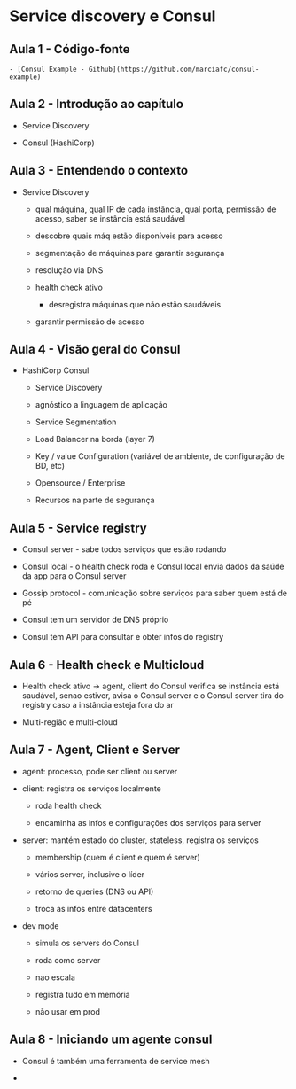 # Service discovery e Consul

## Aula 1 - Código-fonte
  
    - [Consul Example - Github](https://github.com/marciafc/consul-example)
	
## Aula 2 - Introdução ao capítulo

  - Service Discovery 
  
  - Consul (HashiCorp)
  
## Aula 3 - Entendendo o contexto

  - Service Discovery 
  
    - qual máquina, qual IP de cada instância, qual porta, permissão de acesso, saber se instância está saudável
	
	- descobre quais máq estão disponíveis para acesso
	
	- segmentação de máquinas para garantir segurança
	
	- resolução via DNS
	
	- health check ativo
	
	  - desregistra máquinas que não estão saudáveis
	  
    - garantir permissão de acesso
	
## Aula 4 - Visão geral do Consul

  - HashiCorp Consul
  
    - Service Discovery 
	
	- agnóstico a linguagem de aplicação
	
	- Service Segmentation
	
	- Load Balancer na borda (layer 7)
	
	- Key / value Configuration (variável de ambiente, de configuração de BD, etc)
	
	- Opensource / Enterprise
	
	- Recursos na parte de segurança
	
	
## Aula 5 - Service registry

  - Consul server - sabe todos serviços que estão rodando
  
  - Consul local - o health check roda e Consul local envia dados da saúde da app para o Consul server
  
  - Gossip protocol - comunicação sobre serviços para saber quem está de pé
  
  - Consul tem um servidor de DNS próprio
  
  - Consul tem API para consultar e obter infos do registry
  
## Aula 6 - Health check e Multicloud

  - Health check ativo -> agent, client do Consul verifica se instância está saudável, senao estiver, avisa o Consul server e o Consul server tira do registry caso a instância esteja fora do ar
  
  - Multi-região e multi-cloud
  
  
## Aula 7 - Agent, Client e Server

  - agent: processo, pode ser client ou server
  
  - client: registra os serviços localmente
  
    - roda health check 
	
	- encaminha as infos e configurações dos serviços para server
	
  - server: mantém estado do cluster, stateless, registra os serviços
  
    - membership (quem é client e quem é server)
	
	- vários server, inclusive o líder
	
	- retorno de queries (DNS ou API)
	
	- troca as infos entre datacenters
	
  - dev mode
  
    - simula os servers do Consul
	
	- roda como server
	
	- nao escala
	
	- registra tudo em memória
	
	- não usar em prod
  
## Aula 8 - Iniciando um agente consul

  - Consul é também uma ferramenta de service mesh
  
  - 

	